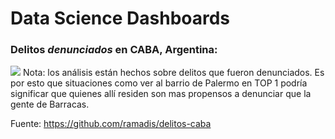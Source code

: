 # Data Science Dashboards


### Delitos ***denunciados*** en CABA, Argentina:
<img src="https://media3.giphy.com/media/61Vn3cpxYkJAzsiqNb/giphy.gif?cid=790b76111bd15f95e9a25abf592fb270e26cc12332216e3e&rid=giphy.gif&ct=g"/>
Nota: los análisis están hechos sobre delitos que fueron denunciados. Es por esto que situaciones como ver al barrio de Palermo en TOP 1 podría significar que quienes allí residen son mas propensos a denunciar que la gente de Barracas.

Fuente: https://github.com/ramadis/delitos-caba
